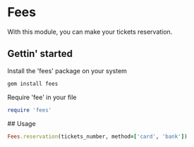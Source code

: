 # Fees

With this module, you can make your tickets reservation.

## Gettin' started

Install the 'fees' package on your system

```ruby
gem install fees
```

Require 'fee' in your file

```ruby
require 'fees'
```


## Usage

```ruby
Fees.reservation(tickets_number, method=['card', 'bank'])
```
